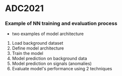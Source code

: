 # ADC2021

### Example of NN training and evaluation process
- two examples of model architecture

1. Load background dataset
2. Define model architecture
3. Train the model
4. Model prediction on background data
5. Model prediction on signals (anomalies)
6. Evaluate model's performance using 2 techniques
